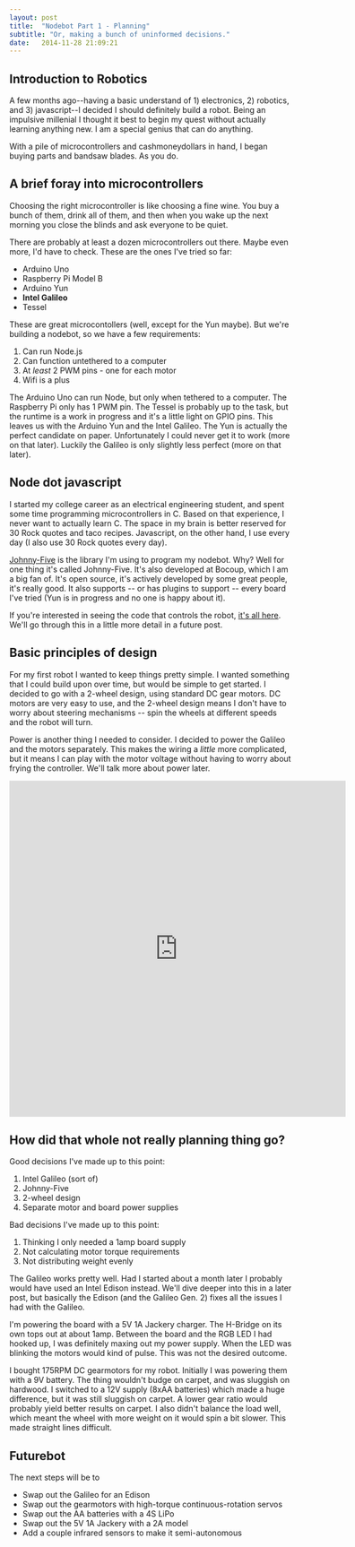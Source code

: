 ```yaml
---
layout: post
title:  "Nodebot Part 1 - Planning"
subtitle: "Or, making a bunch of uninformed decisions."
date:   2014-11-28 21:09:21
---
```


## Introduction to Robotics

A few months ago--having a basic understand of 1) electronics, 2) robotics, and 3) javascript--I decided I should definitely build a robot. Being an impulsive millenial I thought it best to begin my quest without actually learning anything new. I am a special genius that can do anything.

With a pile of microcontrollers and cashmoneydollars in hand, I began buying parts and bandsaw blades. As you do.

<div style="background-image: url('/img/mean-steve-front.jpg')" class="hero-image"></div>

## A brief foray into microcontrollers

Choosing the right microcontroller is like choosing a fine wine. You buy a bunch of them, drink all of them, and then when you wake up the next morning you close the blinds and ask everyone to be quiet.

There are probably at least a dozen microcontrollers out there. Maybe even more, I'd have to check. These are the ones I've tried so far:

* Arduino Uno
* Raspberry Pi Model B
* Arduino Yun
* **Intel Galileo**
* Tessel

These are great microcontollers (well, except for the Yun maybe). But we're building a nodebot, so we have a few requirements:

1. Can run Node.js
2. Can function untethered to a computer
2. At *least* 2 PWM pins - one for each motor
3. Wifi is a plus

The Arduino Uno can run Node, but only when tethered to a computer. The Raspberry Pi only has 1 PWM pin. The Tessel is probably up to the task, but the runtime is a work in progress and it's a little light on GPIO pins. This leaves us with the Arduino Yun and the Intel Galileo. The Yun is actually the perfect candidate on paper. Unfortunately I could never get it to work (more on that later). Luckily the Galileo is only slightly less perfect (more on that later).

## Node dot javascript

I started my college career as an electrical engineering student, and spent some time programming microcontrollers in C. Based on that experience, I never want to actually learn C. The space in my brain is better reserved for 30 Rock quotes and taco recipes. Javascript, on the other hand, I use every day (I also use 30 Rock quotes every day).

[Johnny-Five](https://github.com/rwaldron/johnny-five/) is the library I'm using to program my nodebot. Why? Well for one thing it's called Johnny-Five. It's also developed at Bocoup, which I am a big fan of. It's open source, it's actively developed by some great people, it's really good. It also supports -- or has plugins to support -- every board I've tried (Yun is in progress and no one is happy about it).

If you're interested in seeing the code that controls the robot, [it's all here](https://github.com/frxnz/nodebotnik/). We'll go through this in a little more detail in a future post.

## Basic principles of design

For my first robot I wanted to keep things pretty simple. I wanted something that I could build upon over time, but would be simple to get started. I decided to go with a 2-wheel design, using standard DC gear motors. DC motors are very easy to use, and the 2-wheel design means I don't have to worry about steering mechanisms -- spin the wheels at different speeds and the robot will turn.

Power is another thing I needed to consider. I decided to power the Galileo and the motors separately. This makes the wiring a *little* more complicated, but it means I can play with the motor voltage without having to worry about frying the controller. We'll talk more about power later.

<iframe class="vine-embed" src="https://vine.co/v/OiOViXFHBX0/embed/simple?related=0" width="600" height="600" frameborder="0"></iframe><script async src="//platform.vine.co/static/scripts/embed.js" charset="utf-8"></script>

## How did that whole not really planning thing go?

Good decisions I've made up to this point:

1. Intel Galileo (sort of)
2. Johnny-Five
3. 2-wheel design
4. Separate motor and board power supplies

Bad decisions I've made up to this point:

1. Thinking I only needed a 1amp board supply
2. Not calculating motor torque requirements
3. Not distributing weight evenly

The Galileo works pretty well. Had I started about a month later I probably would have used an Intel Edison instead. We'll dive deeper into this in a later post, but basically the Edison (and the Galileo Gen. 2) fixes all the issues I had with the Galileo.

I'm powering the board with a 5V 1A Jackery charger. The H-Bridge on its own tops out at about 1amp. Between the board and the RGB LED I had hooked up, I was definitely maxing out my power supply. When the LED was blinking the motors would kind of pulse. This was not the desired outcome.

I bought 175RPM DC gearmotors for my robot. Initially I was powering them with a 9V battery. The thing wouldn't budge on carpet, and was sluggish on hardwood. I switched to a 12V supply (8xAA batteries) which made a huge difference, but it was still sluggish on carpet. A lower gear ratio would probably yield better results on carpet. I also didn't balance the load well, which meant the wheel with more weight on it would spin a bit slower. This made straight lines difficult.

## Futurebot

The next steps will be to

* Swap out the Galileo for an Edison
* Swap out the gearmotors with high-torque continuous-rotation servos
* Swap out the AA batteries with a 4S LiPo
* Swap out the 5V 1A Jackery with a 2A model
* Add a couple infrared sensors to make it semi-autonomous
